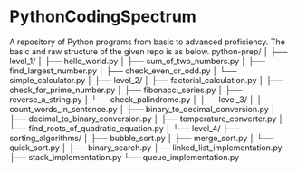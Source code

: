 # PythonCodingSpectrum
A repository of Python programs from basic to advanced proficiency.
The basic and raw structure of the given repo is as below. 
python-prep/
│
├── level_1/
│   ├── hello_world.py
│   ├── sum_of_two_numbers.py
│   ├── find_largest_number.py
│   ├── check_even_or_odd.py
│   └── simple_calculator.py
│
├── level_2/
│   ├── factorial_calculation.py
│   ├── check_for_prime_number.py
│   ├── fibonacci_series.py
│   ├── reverse_a_string.py
│   └── check_palindrome.py
│
├── level_3/
│   ├── count_words_in_sentence.py
│   ├── binary_to_decimal_conversion.py
│   ├── decimal_to_binary_conversion.py
│   ├── temperature_converter.py
│   └── find_roots_of_quadratic_equation.py
│
└── level_4/
    ├── sorting_algorithms/
    │   ├── bubble_sort.py
    │   ├── merge_sort.py
    │   └── quick_sort.py
    │
    ├── binary_search.py
    ├── linked_list_implementation.py
    ├── stack_implementation.py
    └── queue_implementation.py
